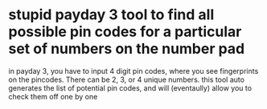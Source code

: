 # stupid payday 3 tool to find all possible pin codes for a particular set of numbers on the number pad

in payday 3, you have to input 4 digit pin codes, where you see fingerprints on the pincodes. There can be 2, 3, or 4 unique numbers. this tool auto generates the list of potential pin codes, and will (eventaully) allow you to check them off one by one